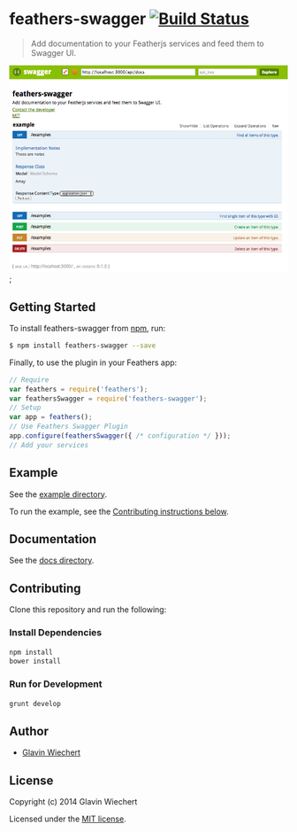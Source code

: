 # feathers-swagger [![Build Status](https://travis-ci.org/Glavin001/feathers-swagger.png?branch=master)](https://travis-ci.org/Glavin001/feathers-swagger)

> Add documentation to your Featherjs services and feed them to Swagger UI. 

![screenshot](example/screenshot_1.png);

## Getting Started

To install feathers-swagger from [npm](https://www.npmjs.org/), run:

```bash
$ npm install feathers-swagger --save
```

Finally, to use the plugin in your Feathers app:

```javascript
// Require
var feathers = require('feathers');
var feathersSwagger = require('feathers-swagger');
// Setup
var app = feathers();
// Use Feathers Swagger Plugin
app.configure(feathersSwagger({ /* configuration */ }));
// Add your services
```

## Example

See the [example directory](https://github.com/Glavin001/feathers-swagger/tree/master/example).

To run the example, see the [Contributing instructions below](https://github.com/Glavin001/feathers-swagger/#contributing).

## Documentation

See the [docs directory](https://github.com/Glavin001/feathers-swagger/tree/master/docs).

## Contributing

Clone this repository and run the following:

### Install Dependencies

```bash
npm install
bower install
```

### Run for Development

```bash
grunt develop
```

## Author

- [Glavin Wiechert](https://github.com/Glavin001)

## License

Copyright (c) 2014 Glavin Wiechert

Licensed under the [MIT license](LICENSE).
